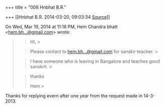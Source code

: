 +++
title = "008 Hnbhat B.R."

+++
[[Hnbhat B.R.	2014-03-20, 09:03:34 [Source](https://groups.google.com/g/samskrita/c/8113jCSwRoA)]]



On Wed, Mar 19, 2014 at 11:16 PM, Hem Chandra bhatt \<[hem.bh...@gmail.com]()\> wrote:  

> 
> > HI, >
> 
> >   
> > 
> > 
> > Please contact to [hem.bh...@gmail.com]() for sanskir teacher. >
> 
> > 
> > I have someone who is leaving in Bangalore and teaches good sanskrit. >
> 
> > 
> >   
> > 
> > 
> > thanks
> > 
> > 
> > Hem >
> 
> > 
> > 
> >   
> > 
> > 
> > 

  

Thanks for replying evern after one year from the request made in 14-3-2013.

